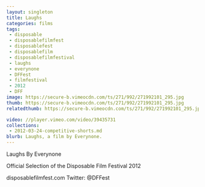 ```yaml
---
layout: singleton
title: Laughs
categories: films
tags:
 - disposable
 - disposablefilmfest
 - disposablefest
 - disposablefilm
 - disposablefilmfestival
 - laughs
 - everynone
 - DFFest
 - filmfestival
 - 2012
 - DFF
image: https://secure-b.vimeocdn.com/ts/271/992/271992101_295.jpg
thumb: https://secure-b.vimeocdn.com/ts/271/992/271992101_295.jpg
relatedthumb: https://secure-b.vimeocdn.com/ts/271/992/271992101_295.jpg

video: //player.vimeo.com/video/39435731
collections:
 - 2012-03-24-competitive-shorts.md
blurb: Laughs, a film by Everynone.
---
```


Laughs
By Everynone

Official Selection of the Disposable Film Festival 2012

disposablefilmfest.com
Twitter: @DFFest